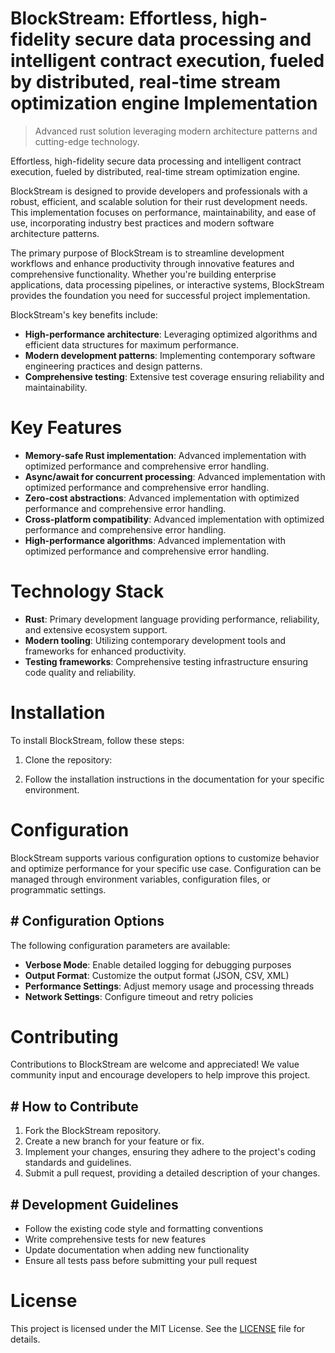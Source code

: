 <!-- fallback_BlockStream_20251019201342_44462 -->

# BlockStream: Effortless, high-fidelity secure data processing and intelligent contract execution, fueled by distributed, real-time stream optimization engine Implementation
> Advanced rust solution leveraging modern architecture patterns and cutting-edge technology.

Effortless, high-fidelity secure data processing and intelligent contract execution, fueled by distributed, real-time stream optimization engine.

BlockStream is designed to provide developers and professionals with a robust, efficient, and scalable solution for their rust development needs. This implementation focuses on performance, maintainability, and ease of use, incorporating industry best practices and modern software architecture patterns.

The primary purpose of BlockStream is to streamline development workflows and enhance productivity through innovative features and comprehensive functionality. Whether you're building enterprise applications, data processing pipelines, or interactive systems, BlockStream provides the foundation you need for successful project implementation.

BlockStream's key benefits include:

* **High-performance architecture**: Leveraging optimized algorithms and efficient data structures for maximum performance.
* **Modern development patterns**: Implementing contemporary software engineering practices and design patterns.
* **Comprehensive testing**: Extensive test coverage ensuring reliability and maintainability.

# Key Features

* **Memory-safe Rust implementation**: Advanced implementation with optimized performance and comprehensive error handling.
* **Async/await for concurrent processing**: Advanced implementation with optimized performance and comprehensive error handling.
* **Zero-cost abstractions**: Advanced implementation with optimized performance and comprehensive error handling.
* **Cross-platform compatibility**: Advanced implementation with optimized performance and comprehensive error handling.
* **High-performance algorithms**: Advanced implementation with optimized performance and comprehensive error handling.

# Technology Stack

* **Rust**: Primary development language providing performance, reliability, and extensive ecosystem support.
* **Modern tooling**: Utilizing contemporary development tools and frameworks for enhanced productivity.
* **Testing frameworks**: Comprehensive testing infrastructure ensuring code quality and reliability.

# Installation

To install BlockStream, follow these steps:

1. Clone the repository:


2. Follow the installation instructions in the documentation for your specific environment.

# Configuration

BlockStream supports various configuration options to customize behavior and optimize performance for your specific use case. Configuration can be managed through environment variables, configuration files, or programmatic settings.

## # Configuration Options

The following configuration parameters are available:

* **Verbose Mode**: Enable detailed logging for debugging purposes
* **Output Format**: Customize the output format (JSON, CSV, XML)
* **Performance Settings**: Adjust memory usage and processing threads
* **Network Settings**: Configure timeout and retry policies

# Contributing

Contributions to BlockStream are welcome and appreciated! We value community input and encourage developers to help improve this project.

## # How to Contribute

1. Fork the BlockStream repository.
2. Create a new branch for your feature or fix.
3. Implement your changes, ensuring they adhere to the project's coding standards and guidelines.
4. Submit a pull request, providing a detailed description of your changes.

## # Development Guidelines

* Follow the existing code style and formatting conventions
* Write comprehensive tests for new features
* Update documentation when adding new functionality
* Ensure all tests pass before submitting your pull request

# License

This project is licensed under the MIT License. See the [LICENSE](https://github.com/xxxPOUPOUxxx/BlockStream/blob/main/LICENSE) file for details.
